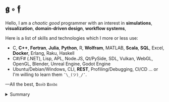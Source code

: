 # 𝖌 ∘ 𝖋

Hello, I am a _chaotic good_ programmer with an interest in  __simulations__, __visualization__, __domain-driven design__, __workflow systems__, 

Here is a list of skills and technologies which I more or less use:
- C, __C++__, __Fortran__, __Julia__, __Python__, R, __Wolfram__, MATLAB, __Scala__, __SQL__, Excel, __Docker__, Erlang, Raku, Haskell
- C#/F# (.NET), Lisp,  APL, Node.JS, Qt/PySide, SDL, Vulkan, WebGL, OpenGL, Blender, Unreal Engine, Godot Engine
- Ubuntu/Debian/Windows, CLI, __REST__, Profiling/Debugging, CI/CD &hellip; or I'm willing to learn them `¯\_(ツ)_/¯`.

&mdash;All the best, 𝕯𝔞𝔳𝔦𝔡 𝕷𝔞𝔫𝔡𝔞

<details>
<summary>Summary</summary>

<img src="http://www.madmusick.cz/obaly/darkthrone_under-a-funeral-moon-big.jpg" width="50%" />

</details>
